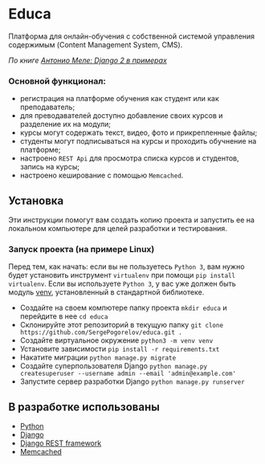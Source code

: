 # Educa
Платформа для онлайн-обучения с собственной системой управления содержимым (Content Management System, CMS).

_По книге [Антонио Меле: Django 2 в примерах](https://www.labirint.ru/books/698238/)_

### Основной функционал:
- регистрация на платформе обучения как студент или как преподаватель;
- для преводавателей доступно добавление своих курсов и разделение их на модули;
- курсы могут содержать текст, видео, фото и прикрепленные файлы;
- студенты могут подписываться на курсы и проходить обучнение на платформе;
- настроено `REST Api` для просмотра списка курсов и студентов, запись на курсы;
- настроено кеширование с помощью `Memcached`.

## Установка
Эти инструкции помогут вам создать копию проекта и запустить ее на локальном компьютере для целей разработки и тестирования.

### Запуск проекта (на примере Linux)

Перед тем, как начать: если вы не пользуетесь `Python 3`, вам нужно будет установить инструмент `virtualenv` при помощи `pip install virtualenv`. 
Если вы используете `Python 3`, у вас уже должен быть модуль [venv](https://docs.python.org/3/library/venv.html), установленный в стандартной библиотеке.

- Создайте на своем компютере папку проекта `mkdir educa` и перейдите в нее `cd educa`
- Склонируйте этот репозиторий в текущую папку `git clone https://github.com/SergePogorelov/educa.git .`
- Создайте виртуальное окружение `python3 -m venv venv`
- Установите зависимости `pip install -r requirements.txt`
- Накатите миграции `python manage.py migrate`
- Создайте суперпользователя Django `python manage.py createsuperuser --username admin --email 'admin@example.com'`
- Запустите сервер разработки Django `python manage.py runserver`

## В разработке использованы

- [Python](https://www.python.org/)
- [Django](https://www.djangoproject.com/)
- [Django REST framework](https://www.django-rest-framework.org/)
- [Memcached](https://www.memcached.org/)
